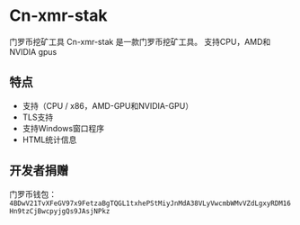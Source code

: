 # Cn-xmr-stak
门罗币挖矿工具
Cn-xmr-stak 是一款门罗币挖矿工具。 支持CPU，AMD和NVIDIA gpus
## 特点
* 支持（CPU / x86，AMD-GPU和NVIDIA-GPU）
* TLS支持
* 支持Windows窗口程序
* HTML统计信息
## 开发者捐赠
门罗币钱包：
`4BDwV21TvXFeGV97x9FetzaBgTQGL1txhePStMiyJnMdA38VLyVwcmbWMvVZdLgxyRDM16Hn9tzCjBwcpyjgQs9JAsjNPkz`
